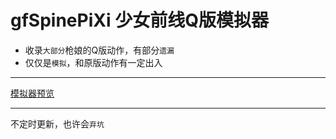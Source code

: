 # gfSpinePiXi 少女前线Q版模拟器

* 收录`大部分`枪娘的Q版动作，有部分`遗漏`<br/>
* 仅仅是`模拟`，和原版动作有一定出入<br/>

---

[模拟器预览](https://cullus.github.io/gfSpinePiXi/)

---

不定时更新，也许会`弃坑`<br/>
